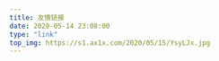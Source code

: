 ```yaml
---
title: 友情链接
date: 2020-05-14 23:08:00
type: "link"
top_img: https://s1.ax1x.com/2020/05/15/YsyLJx.jpg
---
```

